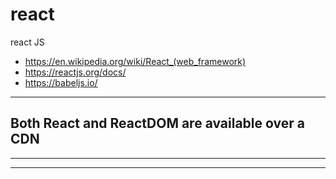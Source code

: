 # react
react JS 
- https://en.wikipedia.org/wiki/React_(web_framework) 
- https://reactjs.org/docs/ 
- https://babeljs.io/


---
Both React and ReactDOM are available over a CDN
--- 
<script crossorigin src="https://unpkg.com/react@16/umd/react.development.js"></script>

<script crossorigin src="https://unpkg.com/react-dom@16/umd/react-dom.development.js"></script>
---
<script crossorigin src="https://unpkg.com/react@16/umd/react.production.min.js"></script>

<script crossorigin src="https://unpkg.com/react-dom@16/umd/react-dom.production.min.js"></script>
---
